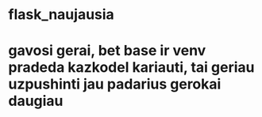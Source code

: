 # flask_naujausia
# gavosi gerai, bet base ir venv pradeda kazkodel kariauti, tai geriau uzpushinti jau padarius gerokai daugiau
